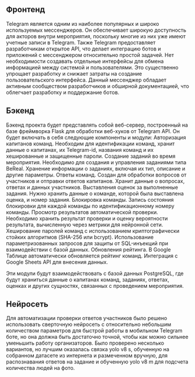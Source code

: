 ## Фронтенд
Telegram является одним из наиболее популярных и широко используемых мессенджеров. Он обеспечивает широкую доступность для акторов внутри мероприятия, поскольку многие из них уже имеют учетные записи в Telegram.
Также Telegram предоставляет разработчикам открытое API, что делает интеграцию ботов и приложений с мессенджером относительно простой задачей. Нет необходимости создавать отдельные интерфейсы для обмена информацией между системой и пользователями. Это существенно упрощает разработку и снижает затраты на создание пользовательского интерфейса.
Данный мессенджер обладает активным сообществом разработчиков и обширной документацией, что облегчает разработку и поддержание ботов.

## Бэкенд 
Бэкенд проекта будет представлять собой веб-сервер, построенный на базе фреймворка Flask для обработки веб-хуков от Telegram API. Он будет включать в себя следующие компоненты и модули:
Авторизация капитанов команд. Необходим для идентификации команд, хранит данные о капитанах, их Telegram-id, названия команд и их хешированные и защищенные пароли.
Создание заданий во время мероприятия. Необходимо для создания и управления заданиями типа BeReal. Хранение информации о заданиях, включая их тип, описание и другие параметры.
Ответы команд. Создан для обработки вопросов от участников и отправки ответов капитанов. Хранит данные о вопросах, ответах и данных участников.
Выставления оценок за выполненные задания. Нужно хранить данные о команде, которой была выставлена оценка, и номер задания.
Блокировка команды. Запись состояния блокировки для каждой команды по идентификационному номеру команды.
Просмотр результатов автоматической проверки. Необходимо хранить результат проверки и оценку вероятности результата, вычисленную через метрики для нейронной сети. 
Хеширование паролей команд с использованием криптографически стойких алгоритмов (SHA-256 или bcrypt). Использование параметризованных запросов для защиты от SQL-инъекций при взаимодействии с базой данных.
Обновления рейтинга. В Google Таблице автоматически обновляется рейтинг команд. Интеграция с Google Sheets API для внесения данных.

Эти модули будут взаимодействовать с базой данных PostgreSQL, где будут храниться данные о капитанах команд, заданиях, ответах, оценках и других сущностях, связанных с проведением мероприятия.

## Нейросеть
Для автоматизации проверки ответов участников было решено использовать сверточную нейросеть с относительно небольшим количеством параметров для быстрой работы в мобильном Telegram боте, но она должна быть достаточно точной, чтобы как можно сильнее уменьшить работу организаторов. Было проверено несколько вариантов, но лучшим оказалась связка yolo v8 s, обученную на собранном датасете из интернета и размеченном вручную, для распознавания ответов на задание и обученную yolo v8 m для подсчета количества людей на фото.
